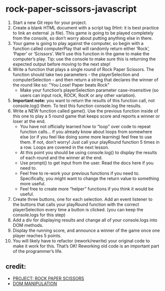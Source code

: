 # rock-paper-scissors-javascript
1. Start a new Git repo for your project.
2. Create a blank HTML document with a script tag (Hint: it is best practice to link an external .js file). This game is going to be played completely from the console, so don’t worry about putting anything else in there.
3. Your game is going to play against the computer, so begin with a function called computerPlay that will randomly return either ‘Rock’, ‘Paper’ or ‘Scissors’. We’ll use this function in the game to make the computer’s play. Tip: use the console to make sure this is returning the expected output before moving to the next step!
4. Write a function that plays a single round of Rock Paper Scissors. The function should take two parameters - the playerSelection and computerSelection - and then return a string that declares the winner of the round like so: "You Lose! Paper beats Rock"
    * Make your function’s playerSelection parameter case-insensitive (so users can input rock, ROCK, RocK or any other variation).
5. <b>Important note:</b> you want to return the results of this function call, not console.log() them. To test this function console.log the results.
6. Write a NEW function called game(). Use the previous function inside of this one to play a 5 round game that keeps score and reports a winner or loser at the end.
    * You have not officially learned how to “loop” over code to repeat function calls… if you already know about loops from somewhere else (or if you feel like doing some more learning) feel free to use them. If not, don’t worry! Just call your playRound function 5 times in a row. Loops are covered in the next lesson.
    * At this point you should be using console.log() to display the results of each round and the winner at the end.
    * Use prompt() to get input from the user. Read the docs here if you need to.
    * Feel free to re-work your previous functions if you need to. Specifically, you might want to change the return value to something more useful.
    * Feel free to create more “helper” functions if you think it would be useful.
7. Create three buttons, one for each selection. Add an event listener to the buttons that calls your playRound function with the correct playerSelection every time a button is clicked. (you can keep the console.logs for this step)
8. Add a div for displaying results and change all of your console.logs into DOM methods.
9. Display the running score, and announce a winner of the game once one player reaches 5 points.
10. You will likely have to refactor (rework/rewrite) your original code to make it work for this. That’s OK! Reworking old code is an important part of the programmer’s life.
## credit:
   * [PROJECT: ROCK PAPER SCISSORS](https://www.theodinproject.com/paths/foundations/courses/foundations/lessons/rock-paper-scissors)
   * [DOM MANIPULATION](https://www.theodinproject.com/paths/foundations/courses/foundations/lessons/dom-manipulation)
